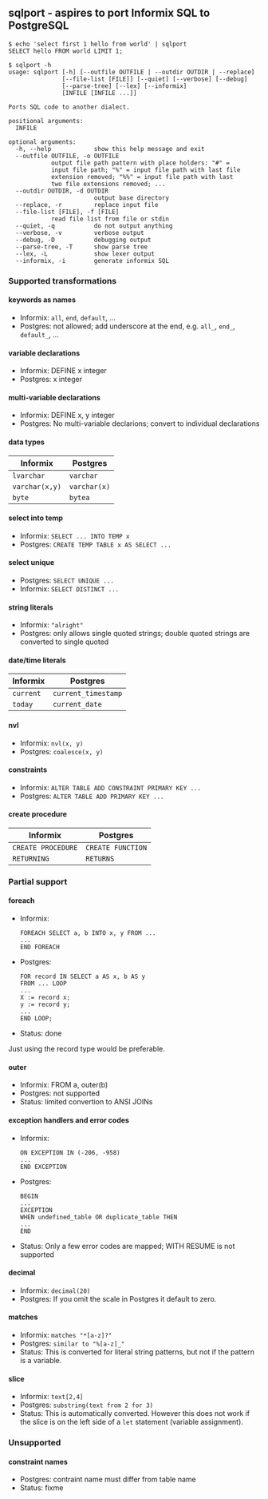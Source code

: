 ## sqlport - aspires to port Informix SQL to PostgreSQL

```
$ echo 'select first 1 hello from world' | sqlport
SELECT hello FROM world LIMIT 1;
```

```
$ sqlport -h
usage: sqlport [-h] [--outfile OUTFILE | --outdir OUTDIR | --replace]
               [--file-list [FILE]] [--quiet] [--verbose] [--debug]
               [--parse-tree] [--lex] [--informix]
               [INFILE [INFILE ...]]

Ports SQL code to another dialect.

positional arguments:
  INFILE

optional arguments:
  -h, --help            show this help message and exit
  --outfile OUTFILE, -o OUTFILE
			output file path pattern with place holders: "#" =
			input file path; "%" = input file path with last file
			extension removed; "%%" = input file path with last
			two file extensions removed; ...
  --outdir OUTDIR, -d OUTDIR
                        output base directory
  --replace, -r         replace input file
  --file-list [FILE], -f [FILE]
			read file list from file or stdin
  --quiet, -q           do not output anything
  --verbose, -v         verbose output
  --debug, -D           debugging output
  --parse-tree, -T      show parse tree
  --lex, -L             show lexer output
  --informix, -i        generate informix SQL
```

### Supported transformations

#### keywords as names

- Informix: `all`, `end`, `default`, ...
- Postgres: not allowed; add underscore at the end, e.g. `all_`, `end_`, `default_`, ...

#### variable declarations

- Informix: DEFINE x integer
- Postgres: x integer

#### multi-variable declarations

- Informix: DEFINE x, y integer
- Postgres: No multi-variable declarions; convert to individual declarations

#### data types

| Informix  | Postgres            |
| --------- | ------------------- |
| `lvarchar` | `varchar` |
| `varchar(x,y)`   | `varchar(x)`      |
| `byte` | `bytea` |

#### select into temp

- Informix: `SELECT ... INTO TEMP x`
- Postgres: `CREATE TEMP TABLE x AS SELECT ...`

#### select unique

- Postgres: `SELECT UNIQUE ...`
- Informix: `SELECT DISTINCT ...`

#### string literals

- Informix: `"alright"`
- Postgres: only allows single quoted strings; double quoted strings are converted to single quoted

#### date/time literals

| Informix  | Postgres            |
| --------- | ------------------- |
| `current` | `current_timestamp` |
| `today`   | `current_date`      |

#### nvl

- Informix: `nvl(x, y)`
- Postgres: `coalesce(x, y)`

#### constraints

- Informix: `ALTER TABLE ADD CONSTRAINT PRIMARY KEY ...`
- Postgres: `ALTER TABLE ADD PRIMARY KEY ...`

#### create procedure

| Informix | Postgres |
| -------- | -------- |
| `CREATE PROCEDURE` | `CREATE FUNCTION` |
| `RETURNING` | `RETURNS` |


### Partial support

#### foreach

- Informix:
  ```
  FOREACH SELECT a, b INTO x, y FROM ...
  ...
  END FOREACH
  ```
- Postgres:
  ```
  FOR record IN SELECT a AS x, b AS y
  FROM ... LOOP
  ...
  X := record x;
  y := record y;
  ...
  END LOOP;
  ```
- Status: done

Just using the record type would be preferable. 

#### outer

- Informix: FROM a, outer(b)
- Postgres: not supported
- Status: limited convertion to ANSI JOINs

#### exception handlers and error codes

- Informix:
  ```
  ON EXCEPTION IN (-206, -958)
  ...
  END EXCEPTION
  ```
- Postgres:
  ```
  BEGIN
  ...
  EXCEPTION
  WHEN undefined_table OR duplicate_table THEN
  ...
  END
  ```
- Status: Only a few error codes are mapped; WITH RESUME is not supported

#### decimal

- Informix: `decimal(20)`
- Postgres: If you omit the scale in Postgres it default to zero.

#### matches

- Informix: `matches "*[a-z]?"`
- Postgres: `similar to "%[a-z]_"`
- Status: This is converted for literal string patterns, but not if the pattern is a variable.

#### slice

- Informix: `text[2,4]`
- Postgres: `substring(text from 2 for 3)`
- Status: This is automatically converted. However this does not work if the slice is on the left side of a `let` statement (variable assignment).

### Unsupported

#### constraint names

- Postgres: contraint name must differ from table name
- Status: fixme

